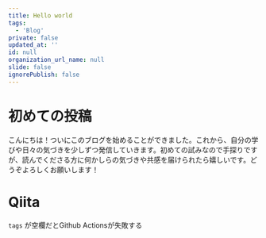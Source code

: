 ```yaml
---
title: Hello world
tags:
  - 'Blog'
private: false
updated_at: ''
id: null
organization_url_name: null
slide: false
ignorePublish: false
---
```

# 初めての投稿
こんにちは！ついにこのブログを始めることができました。これから、自分の学びや日々の気づきを少しずつ発信していきます。初めての試みなので手探りですが、読んでくださる方に何かしらの気づきや共感を届けられたら嬉しいです。どうぞよろしくお願いします！

# Qiita

`tags` が空欄だとGithub Actionsが失敗する
